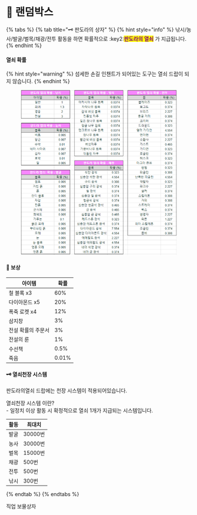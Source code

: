 # 🎁 랜덤박스

{% tabs %}
{% tab title="🗝️ 판도라의 상자" %}
{% hint style="info" %}
낚시/농사/발굴/벌목/채광/전투 활동을 하면 확률적으로 :key2:<mark style="color:purple;">**판도라의 열쇠**</mark> 가 지급됩니다.
{% endhint %}

#### 열쇠 확률

{% hint style="warning" %}
섬세한 손길 인챈트가 되어있는 도구는 열쇠 드랍이 되지 않습니다.
{% endhint %}

<figure><img src="../../.gitbook/assets/PandoraChance.png" alt=""><figcaption></figcaption></figure>

#### 🎁 보상

| 아이템        | 확률    |
| ---------- | ----- |
| 철 블록 x3    | 60%   |
| 다이아몬드 x5   | 20%   |
| 폭죽 로켓 x4   | 12%   |
| 삼지창        | 3%    |
| 전설 확률의 주문서 | 3%    |
| 전설의 룬      | 1%    |
| 수선책        | 0.5%  |
| 죽음         | 0.01% |

#### 🗝️ 열쇠천장 시스템

판도라의열쇠 드랍에는 천장 시스템이 적용되어있습니다.

열쇠천장 시스템 이란? \
\-  일정치 이상 활동 시 확정적으로 열쇠 1개가 지급되는 시스템입니다.

| 활동 | 최대치    |
| -- | ------ |
| 발굴 | 30000번 |
| 농사 | 30000번 |
| 벌목 | 15000번 |
| 채광 | 500번   |
| 전투 | 500번   |
| 낚시 | 300번   |
{% endtab %}
{% endtabs %}

직업 보물상자
